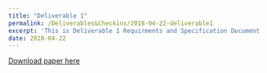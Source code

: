 ```yaml
---
title: "Deliverable 1"
permalink: /Deliverables&Checkins/2018-04-22-deliverable1
excerpt: 'This is Deliverable 1 Requirments and Specification Document.<br/><img src='/images/deliverable1pic.png'>'
date: 2018-04-22
---
```


[Download paper here](https://docs.google.com/document/d/1lyNqyi4yEmJwHd4bxVc1iSOQQZmMLmyrwKhkOHLcXbY)
